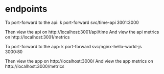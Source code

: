 # endpoints

To port-forward to the api:
k port-forward svc/time-api 3001:3000

Then view the api on http://localhost:3001/api/time
And view the api metrics on http://localhost:3001/metrics

To port-forward to the app:
k port-forward svc/nginx-hello-world-js 3000:80

Then view the app on http://localhost:3000/
And view the app metrics on http://localhost:3000/metrics